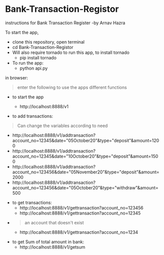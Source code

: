 # Bank-Transaction-Registor

instructions for Bank Transaction Register
-by Arnav Hazra

To start the app,

* clone this repository, open terminal  
* cd Bank-Transaction-Registor  
* Will also require tornado to run this app, to install tornado
  - pip install tornado
* To run the app:
  - python api.py  

in browser:  
> enter the following to use the apps different functions  
* to start the app  
  - http://localhost:8888/v1

* to add transactions:  
 > Can change the variables according to need  
  - http://localhost:8888/v1/addtransaction?account_no=12345&date="05October20"&type="deposit"&amount=1200  
  - http://localhost:8888/v1/addtransaction?account_no=12345&date="10October20"&type="deposit"&amount=1500  
  - http://localhost:8888/v1/addtransaction?account_no=123456&date="05November20"&type="deposit"&amount=2000  
  - http://localhost:8888/v1/addtransaction?account_no=123456&date="05October20"&type="withdraw"&amount=500  

* to get transactions:  
  - http://localhost:8888/v1/gettransaction?account_no=123456  
  - http://localhost:8888/v1/gettransaction?account_no=12345  
- >an account that doesn't exist  
  - http://localhost:8888/v1/gettransaction?account_no=1234  

* to get Sum of total amount in bank:  
  - http://localhost:8888/v1/getsum  
  
